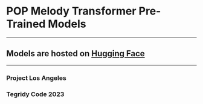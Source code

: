 # POP Melody Transformer Pre-Trained Models

***

## Models are hosted on [Hugging Face](https://huggingface.co/asigalov61/POP-Melody-Transformer)

***

### Project Los Angeles
### Tegridy Code 2023
